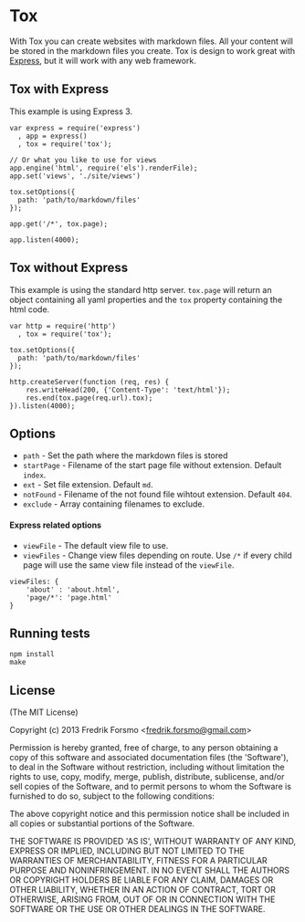 # Tox

With Tox you can create websites with markdown files. All your content will be stored in the markdown files you create. Tox is design to work great with [Express](http://expressjs.com), but it will work with any web framework. 

## Tox with Express
This example is using Express 3.

```
var express = require('express')
  , app = express()
  , tox = require('tox');
 
// Or what you like to use for views
app.engine('html', require('els').renderFile);
app.set('views', './site/views')

tox.setOptions({
  path: 'path/to/markdown/files'
});

app.get('/*', tox.page);

app.listen(4000);
```

## Tox without Express
This example is using the standard http server. `tox.page` will return an object containing all yaml properties and the `tox` property containing the html code.

```
var http = require('http')
  , tox = require('tox');
  
tox.setOptions({
  path: 'path/to/markdown/files'
});

http.createServer(function (req, res) {
	res.writeHead(200, {'Content-Type': 'text/html'});
	res.end(tox.page(req.url).tox);
}).listen(4000);
```

## Options

* `path` - Set the path where the markdown files is stored
* `startPage` - Filename of the start page file without extension. Default `index`.
* `ext` - Set file extension. Default `md`.
* `notFound` - Filename of the not found file wihtout extension. Default `404`.
* `exclude` - Array containing filenames to exclude.

#### Express related options

* `viewFile` - The default view file to use.
* `viewFiles` - Change view files depending on route. Use `/*` if every child page will use the same view file instead of the `viewFile`.

```
viewFiles: {
	'about' : 'about.html',
	'page/*': 'page.html'
}
```

## Running tests

```
npm install
make
```


## License 

(The MIT License)

Copyright (c) 2013 Fredrik Forsmo &lt;fredrik.forsmo@gmail.com&gt;

Permission is hereby granted, free of charge, to any person obtaining
a copy of this software and associated documentation files (the
'Software'), to deal in the Software without restriction, including
without limitation the rights to use, copy, modify, merge, publish,
distribute, sublicense, and/or sell copies of the Software, and to
permit persons to whom the Software is furnished to do so, subject to
the following conditions:

The above copyright notice and this permission notice shall be
included in all copies or substantial portions of the Software.

THE SOFTWARE IS PROVIDED 'AS IS', WITHOUT WARRANTY OF ANY KIND,
EXPRESS OR IMPLIED, INCLUDING BUT NOT LIMITED TO THE WARRANTIES OF
MERCHANTABILITY, FITNESS FOR A PARTICULAR PURPOSE AND NONINFRINGEMENT.
IN NO EVENT SHALL THE AUTHORS OR COPYRIGHT HOLDERS BE LIABLE FOR ANY
CLAIM, DAMAGES OR OTHER LIABILITY, WHETHER IN AN ACTION OF CONTRACT,
TORT OR OTHERWISE, ARISING FROM, OUT OF OR IN CONNECTION WITH THE
SOFTWARE OR THE USE OR OTHER DEALINGS IN THE SOFTWARE.